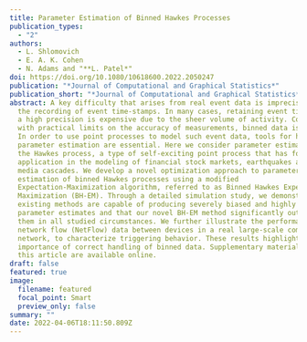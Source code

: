 ```yaml
---
title: Parameter Estimation of Binned Hawkes Processes
publication_types:
  - "2"
authors:
  - L. Shlomovich
  - E. A. K. Cohen
  - N. Adams and "**L. Patel*"
doi: https://doi.org/10.1080/10618600.2022.2050247
publication: "*Journal of Computational and Graphical Statistics*"
publication_short: "*Journal of Computational and Graphical Statistics*"
abstract: A key difficulty that arises from real event data is imprecision in
  the recording of event time-stamps. In many cases, retaining event times with
  a high precision is expensive due to the sheer volume of activity. Combined
  with practical limits on the accuracy of measurements, binned data is common.
  In order to use point processes to model such event data, tools for handling
  parameter estimation are essential. Here we consider parameter estimation of
  the Hawkes process, a type of self-exciting point process that has found
  application in the modeling of financial stock markets, earthquakes and social
  media cascades. We develop a novel optimization approach to parameter
  estimation of binned Hawkes processes using a modified
  Expectation-Maximization algorithm, referred to as Binned Hawkes Expectation
  Maximization (BH-EM). Through a detailed simulation study, we demonstrate that
  existing methods are capable of producing severely biased and highly variable
  parameter estimates and that our novel BH-EM method significantly outperforms
  them in all studied circumstances. We further illustrate the performance on
  network flow (NetFlow) data between devices in a real large-scale computer
  network, to characterize triggering behavior. These results highlight the
  importance of correct handling of binned data. Supplementary materials for
  this article are available online.
draft: false
featured: true
image:
  filename: featured
  focal_point: Smart
  preview_only: false
summary: ""
date: 2022-04-06T18:11:50.809Z
---
```

